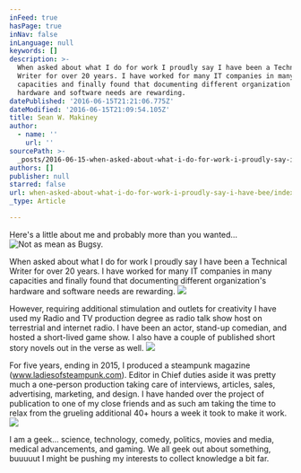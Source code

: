 ```yaml
---
inFeed: true
hasPage: true
inNav: false
inLanguage: null
keywords: []
description: >-
  When asked about what I do for work I proudly say I have been a Technical
  Writer for over 20 years. I have worked for many IT companies in many
  capacities and finally found that documenting different organization's
  hardware and software needs are rewarding. 
datePublished: '2016-06-15T21:21:06.775Z'
dateModified: '2016-06-15T21:09:54.105Z'
title: Sean W. Makiney
author:
  - name: ''
    url: ''
sourcePath: >-
  _posts/2016-06-15-when-asked-about-what-i-do-for-work-i-proudly-say-i-have-bee.md
authors: []
publisher: null
starred: false
url: when-asked-about-what-i-do-for-work-i-proudly-say-i-have-bee/index.html
_type: Article

---
```

Here's a little about me and probably more than you wanted...
![Not as mean as Bugsy.](https://the-grid-user-content.s3-us-west-2.amazonaws.com/ef61949f-9a1c-49e9-ae92-6f7420c93fe0.jpg)

When asked about what I do for work I proudly say I have been a Technical Writer for over 20 years. I have worked for many IT companies in many capacities and finally found that documenting different organization's hardware and software needs are rewarding. ![](https://the-grid-user-content.s3-us-west-2.amazonaws.com/3254b4af-41fa-4833-81b4-47161bacf07c.jpg)

However, requiring additional stimulation and outlets for creativity I have used my Radio and TV production degree as radio talk show host on terrestrial and internet radio. I have been an actor, stand-up comedian, and hosted a short-lived game show. I also have a couple of published short story novels out in the verse as well. ![](https://the-grid-user-content.s3-us-west-2.amazonaws.com/0f321892-890d-4dba-93a0-06bd010d3549.jpg)

For five years, ending in 2015, I produced a steampunk magazine (www.ladiesofsteampunk.com). Editor in Chief duties aside it was pretty much a one-person production taking care of interviews, articles, sales, advertising, marketing, and design. I have handed over the project of publication to one of my close friends and as such am taking the time to relax from the grueling additional 40+ hours a week it took to make it work. ![](https://the-grid-user-content.s3-us-west-2.amazonaws.com/7a435548-8f53-47e7-ac9e-021ab8599aa4.jpg)

I am a geek... science, technology, comedy, politics, movies and media, medical advancements, and gaming. We all geek out about something, buuuuut I might be pushing my interests to collect knowledge a bit far.